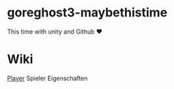 # goreghost3-maybethistime
This time with unity and Github ♥

# Wiki
[Player](../MDWiki/Playermd) Spieler Eigenschaften
